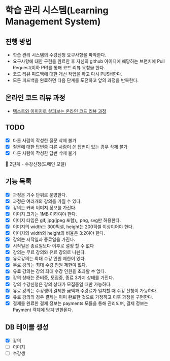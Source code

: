 # 학습 관리 시스템(Learning Management System)

## 진행 방법

* 학습 관리 시스템의 수강신청 요구사항을 파악한다.
* 요구사항에 대한 구현을 완료한 후 자신의 github 아이디에 해당하는 브랜치에 Pull Request(이하 PR)를 통해 코드 리뷰 요청을 한다.
* 코드 리뷰 피드백에 대한 개선 작업을 하고 다시 PUSH한다.
* 모든 피드백을 완료하면 다음 단계를 도전하고 앞의 과정을 반복한다.

## 온라인 코드 리뷰 과정

* [텍스트와 이미지로 살펴보는 온라인 코드 리뷰 과정](https://github.com/next-step/nextstep-docs/tree/master/codereview)

## TODO

* [x] 다른 사람이 작성한 질문 삭제 불가
* [x] 질문에 대한 답변중 다른 사람이 쓴 답변이 있는 경우 삭제 불가
* [x] 다른 사람이 작성한 답변 삭제 불가

🚀 2단계 - 수강신청(도메인 모델)

## 기능 목록

* [x] 과정은 기수 단위로 운영한다.
* [x] 과정은 여러개의 강의를 가질 수 있다.
* [x] 강의는 커버 이미지 정보를 가진다.
* [x] 이미지 크기는 1MB 이하여야 한다.
* [x] 이미지 타입은 gif, jpg(jpeg 포함),, png, svg만 허용한다.
* [x] 이미지의 width는 300픽셀, height는 200픽셀 이상이어야 한다.
* [x] 이미지의 width와 height의 비율은 3:2여야 한다.
* [x] 강의는 시작일과 종료일을 가진다.
* [x] 시작일은 종료일보다 이후로 설정 할 수 없다
* [x] 강의는 무료 강의와 유료 강의로 나뉜다.
* [x] 유료강의는 최대 수강 인원 제한이 있다.
* [x] 무료 강의는 최대 수강 인원 제한이 없다.
* [x] 유료 강의는 강의 최대 수강 인원을 초과할 수 없다.
* [x] 강의 상태는 준비중, 모집중, 종료 3가지 상태를 가진다.
* [x] 강의 수강신청은 강의 상태가 모집중일 때만 가능하다.
* [x] 유료 강의는 수강생이 결제한 금액과 수강료가 일치할 때 수강 신청이 가능하다.
* [x] 유료 강의의 경우 결제는 이미 완료한 것으로 가정하고 이후 과정을 구현한다.
* [x] 결제를 완료한 결제 정보는 payments 모듈을 통해 관리되며, 결제 정보는 Payment 객체에 담겨 반한된다.

## DB 테이블 생성

* [x] 강의
* [ ] 이미지
* [ ] 수강생
